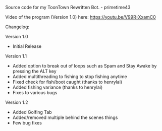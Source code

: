 Source code for my ToonTown Rewritten Bot. - primetime43

Video of the program (Version 1.0) here: https://youtu.be/V99R-XxamC0

Changelog:

Version 1.0
- Initial Release

Version 1.1
- Added option to break out of loops such as Spam and Stay Awake by pressing the ALT key
- Added multithreading to fishing to stop fishing anytime
- Fixed check for fish/boot caught (thanks to henrylai)
- Added fishing variance (thanks to henrylai)
- Fixes to various bugs

Version 1.2
- Added Golfing Tab
- Added/removed multiple behind the scenes things
- Few bug fixes
